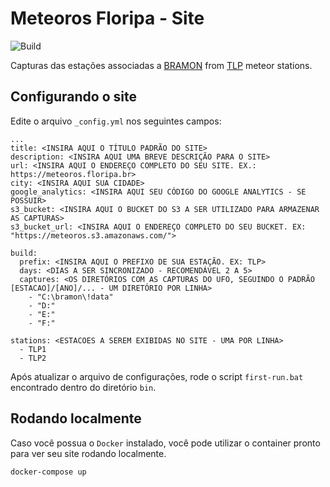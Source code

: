 # Meteoros Floripa - Site

![Build](https://github.com/Meteoros-Floripa/site/workflows/Build/badge.svg)

Capturas das estações associadas a [BRAMON](https://www.bramonmeteor.org) from [TLP](https://www.mrprompt.com.br) meteor stations.

## Configurando o site

Edite o arquivo `_config.yml` nos seguintes campos:

```
...
title: <INSIRA AQUI O TÍTULO PADRÃO DO SITE>
description: <INSIRA AQUI UMA BREVE DESCRIÇÃO PARA O SITE>
url: <INSIRA AQUI O ENDEREÇO COMPLETO DO SEU SITE. EX.: https://meteoros.floripa.br>
city: <INSIRA AQUI SUA CIDADE>
google_analytics: <INSIRA AQUI SEU CÓDIGO DO GOOGLE ANALYTICS - SE POSSUIR>
s3_bucket: <INSIRA AQUI O BUCKET DO S3 A SER UTILIZADO PARA ARMAZENAR AS CAPTURAS>
s3_bucket_url: <INSIRA AQUI O ENDEREÇO COMPLETO DO SEU BUCKET. EX: "https://meteoros.s3.amazonaws.com/">

build:
  prefix: <INSIRA AQUI O PREFIXO DE SUA ESTAÇÃO. EX: TLP>
  days: <DIAS A SER SINCRONIZADO - RECOMENDÁVEL 2 A 5>
  captures: <OS DIRETÓRIOS COM AS CAPTURAS DO UFO, SEGUINDO O PADRÃO [ESTACAO]/[ANO]/... - UM DIRETÓRIO POR LINHA> 
    - "C:\bramon\!data"
    - "D:"
    - "E:"
    - "F:"

stations: <ESTACOES A SEREM EXIBIDAS NO SITE - UMA POR LINHA>
  - TLP1
  - TLP2
```

Após atualizar o arquivo de configurações, rode o script `first-run.bat` encontrado dentro do diretório `bin`.

## Rodando localmente

Caso você possua o `Docker` instalado, você pode utilizar o container pronto para ver seu site rodando localmente.

```console
docker-compose up
```
